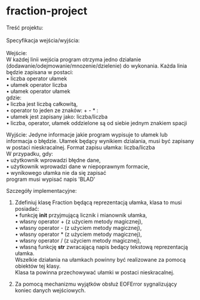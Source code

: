 # fraction-project

Treść projektu:\
\
Specyfikacja wejścia/wyjścia:\
\
Wejście: \
W każdej linii wejścia program otrzyma jedno działanie (dodawanie/odejmowanie/mnozenie/dzielenie) do wykonania. Każda linia będzie zapisana w postaci:\
• liczba operator ułamek\
• ułamek operator liczba\
• ułamek operator ułamek\
gdzie:\
• liczba jest liczbą całkowitą,\
• operator to jeden ze znaków: + - * :\
• ułamek jest zapisany jako: liczba/liczba\
• liczba, operator, ułamek oddzielone są od siebie jednym znakiem spacji

Wyjście: 
Jedyne informacje jakie program wypisuje to ułamek lub informacja o błędzie.
Ułamek będący wynikiem dzialania, musi być zapisany w postaci nieskracalnej. Format zapisu ułamka: liczba/liczba\
W przypadku, gdy:\
• użytkownik wprowadzi błędne dane,\
• użytkownik wprowadzi dane w niepoprawnym formacie,\
• wynikowego ułamka nie da się zapisać\
program musi wypisać napis 'BLAD'

Szczegóły implementacyjne:

1. Zdefiniuj klasę Fraction będącą reprezentacją ułamka, klasa to musi posiadać:\
• funkcję __init__ przyjmującą licznik i mianownik ułamka,\
• własny operator + (z użyciem metody magicznej),\
• własny operator - (z użyciem metody magicznej),\
• własny operator * (z użyciem metody magicznej),\
• własny operator / (z użyciem metody magicznej),\
• własną funkcję __str__ zwracającą napis bedący tekstową reprezentacją ułamka.\
Wszelkie działania na ułamkach powinny być realizowane za pomocą obiektów tej klasy.\
Klasa ta powinna przechowywać ułamki w postaci nieskracalnej.

2. Za pomocą mechanizmu wyjątków obsłuż EOFError sygnalizujący koniec danych wejściowych.
